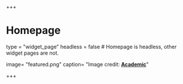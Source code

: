 +++
# Homepage
type = "widget_page"
headless = false  # Homepage is headless, other widget pages are not.

image= "featured.png"
caption= "Image credit: [**Academic**](https://github.com/gcushen/hugo-academic/)"

+++
